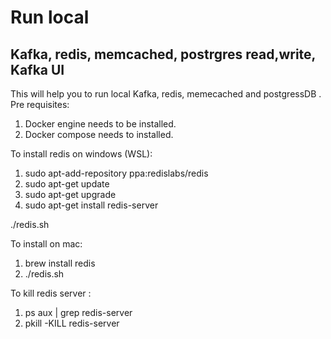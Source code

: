 # Run local

## Kafka, redis, memcached, postrgres read,write, Kafka UI

This will help you to run local Kafka, redis, memecached and postgressDB .
Pre requisites: 
  1. Docker engine needs to be installed.
  2. Docker compose needs to installed.

To install redis on windows (WSL):
  1. sudo apt-add-repository ppa:redislabs/redis
  2. sudo apt-get update
  3. sudo apt-get upgrade
  4. sudo apt-get install redis-server

  ./redis.sh
  
To install on mac:
  1. brew install redis
  2. ./redis.sh

To kill redis server :
  1. ps aux | grep redis-server
  2. pkill -KILL redis-server
